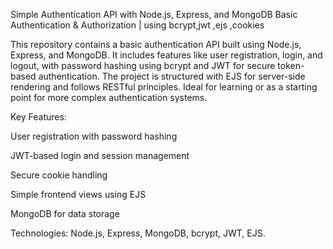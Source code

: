 Simple Authentication API with Node.js, Express, and MongoDB
Basic Authentication &amp; Authorization | using bcrypt,jwt ,ejs ,cookies

This repository contains a basic authentication API built using Node.js, Express, and MongoDB. It includes features like user registration, login, and logout, with password hashing using bcrypt and JWT for secure token-based authentication. The project is structured with EJS for server-side rendering and follows RESTful principles. Ideal for learning or as a starting point for more complex authentication systems.

Key Features:

User registration with password hashing

JWT-based login and session management

Secure cookie handling

Simple frontend views using EJS

MongoDB for data storage

Technologies: Node.js, Express, MongoDB, bcrypt, JWT, EJS.
